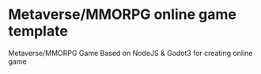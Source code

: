 # Metaverse/MMORPG online game template
Metaverse/MMORPG Game Based on NodeJS & Godot3 for creating online game
